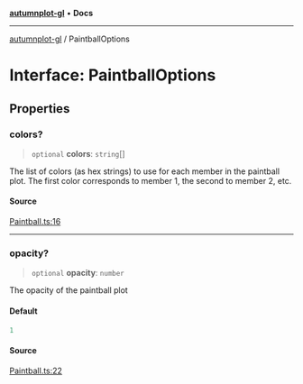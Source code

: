 [**autumnplot-gl**](../index.md) • **Docs**

***

[autumnplot-gl](../globals.md) / PaintballOptions

# Interface: PaintballOptions

## Properties

### colors?

> `optional` **colors**: `string`[]

The list of colors (as hex strings) to use for each member in the paintball plot. The first color corresponds to member 1, the second to member 2, etc.

#### Source

[Paintball.ts:16](https://github.com/tsupinie/autumnplot-gl/blob/7275cfd3c408281ebdf9877f1a2a5b354d6cd87f/src/Paintball.ts#L16)

***

### opacity?

> `optional` **opacity**: `number`

The opacity of the paintball plot

#### Default

```ts
1
```

#### Source

[Paintball.ts:22](https://github.com/tsupinie/autumnplot-gl/blob/7275cfd3c408281ebdf9877f1a2a5b354d6cd87f/src/Paintball.ts#L22)

